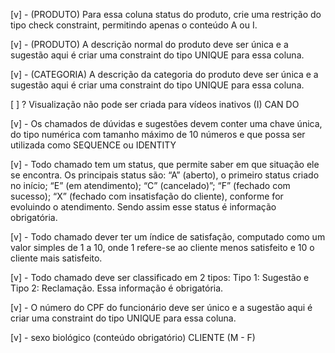 [v] - (PRODUTO) Para essa coluna status do produto, crie uma restrição do tipo check constraint, permitindo apenas o conteúdo A ou I.

[v] - (PRODUTO) A descrição normal do produto deve ser única e a sugestão aqui é criar uma constraint do tipo UNIQUE para essa coluna.

[v] - (CATEGORIA) A descrição da categoria do produto deve ser única e a sugestão aqui é criar uma constraint do tipo UNIQUE para essa coluna.

[ ] ? Visualização não pode ser criada para vídeos inativos (I) CAN DO

[v] - Os chamados de dúvidas e sugestões devem conter uma chave única, do tipo numérica com tamanho máximo de 10 números e que possa ser utilizada como SEQUENCE ou IDENTITY

[v] - Todo chamado tem um status, que permite saber em que situação ele se encontra. Os principais status são: “A” (aberto), o primeiro status criado no início; “E” (em atendimento); “C” (cancelado)”; “F” (fechado com sucesso); “X” (fechado com insatisfação do cliente), conforme for evoluindo o atendimento. Sendo assim esse status é informação obrigatória.

[v] - Todo chamado dever ter um índice de satisfação, computado como um valor simples de 1 a 10, onde 1 refere-se ao cliente menos satisfeito e 10 o cliente mais satisfeito. 

[v] - Todo chamado deve ser classificado em 2 tipos: Tipo 1: Sugestão e Tipo 2: Reclamação. Essa informação é obrigatória.

[v] - O número do CPF do funcionário deve ser único e a sugestão aqui é criar uma constraint do tipo UNIQUE para essa coluna.

[v] - sexo biológico (conteúdo obrigatório) CLIENTE (M - F)

